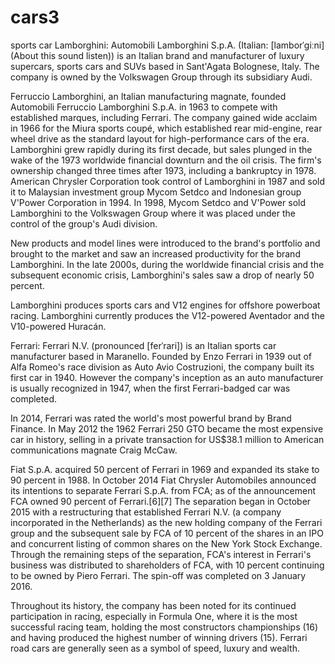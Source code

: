 # cars3
sports car
Lamborghini:
Automobili Lamborghini S.p.A. (Italian: [lamborˈɡiːni] (About this sound listen)) is an Italian brand and manufacturer of luxury supercars, sports cars and SUVs based in Sant'Agata Bolognese, Italy. The company is owned by the Volkswagen Group through its subsidiary Audi.

Ferruccio Lamborghini, an Italian manufacturing magnate, founded Automobili Ferruccio Lamborghini S.p.A. in 1963 to compete with established marques, including Ferrari. The company gained wide acclaim in 1966 for the Miura sports coupé, which established rear mid-engine, rear wheel drive as the standard layout for high-performance cars of the era. Lamborghini grew rapidly during its first decade, but sales plunged in the wake of the 1973 worldwide financial downturn and the oil crisis. The firm's ownership changed three times after 1973, including a bankruptcy in 1978. American Chrysler Corporation took control of Lamborghini in 1987 and sold it to Malaysian investment group Mycom Setdco and Indonesian group V'Power Corporation in 1994. In 1998, Mycom Setdco and V'Power sold Lamborghini to the Volkswagen Group where it was placed under the control of the group's Audi division.

New products and model lines were introduced to the brand's portfolio and brought to the market and saw an increased productivity for the brand Lamborghini. In the late 2000s, during the worldwide financial crisis and the subsequent economic crisis, Lamborghini's sales saw a drop of nearly 50 percent.

Lamborghini produces sports cars and V12 engines for offshore powerboat racing. Lamborghini currently produces the V12-powered Aventador and the V10-powered Huracán.


Ferrari:
Ferrari N.V. (pronounced [ferˈrari]) is an Italian sports car manufacturer based in Maranello. Founded by Enzo Ferrari in 1939 out of Alfa Romeo's race division as Auto Avio Costruzioni, the company built its first car in 1940. However the company's inception as an auto manufacturer is usually recognized in 1947, when the first Ferrari-badged car was completed.

In 2014, Ferrari was rated the world's most powerful brand by Brand Finance. In May 2012 the 1962 Ferrari 250 GTO became the most expensive car in history, selling in a private transaction for US$38.1 million to American communications magnate Craig McCaw.

Fiat S.p.A. acquired 50 percent of Ferrari in 1969 and expanded its stake to 90 percent in 1988. In October 2014 Fiat Chrysler Automobiles announced its intentions to separate Ferrari S.p.A. from FCA; as of the announcement FCA owned 90 percent of Ferrari.[6][7] The separation began in October 2015 with a restructuring that established Ferrari N.V. (a company incorporated in the Netherlands) as the new holding company of the Ferrari group and the subsequent sale by FCA of 10 percent of the shares in an IPO and concurrent listing of common shares on the New York Stock Exchange. Through the remaining steps of the separation, FCA's interest in Ferrari's business was distributed to shareholders of FCA, with 10 percent continuing to be owned by Piero Ferrari. The spin-off was completed on 3 January 2016.

Throughout its history, the company has been noted for its continued participation in racing, especially in Formula One, where it is the most successful racing team, holding the most constructors championships (16) and having produced the highest number of winning drivers (15). Ferrari road cars are generally seen as a symbol of speed, luxury and wealth.
